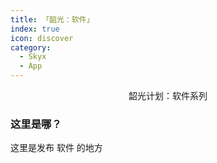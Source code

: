 ```yaml
---
title: 「韶光：软件」
index: true
icon: discover
category:
  - Skyx
  - App
---
```


<div align="center">韶光计划：软件系列</div>

### 这里是哪？

这里是发布 软件 的地方